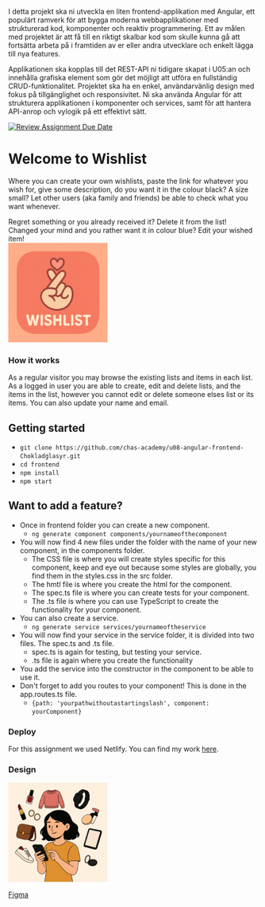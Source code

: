 I detta projekt ska ni utveckla en liten frontend-applikation med Angular, ett populärt ramverk för att bygga moderna webbapplikationer med strukturerad kod, komponenter och reaktiv programmering. Ett av målen med projektet är att få till en riktigt skalbar kod som skulle kunna gå att fortsätta arbeta på i framtiden av er eller andra utvecklare och enkelt lägga till nya features.

Applikationen ska kopplas till det REST-API ni tidigare skapat i U05:an och innehålla grafiska element som gör det möjligt att utföra en fullständig CRUD-funktionalitet. Projektet ska ha en enkel, användarvänlig design med fokus på tillgänglighet och responsivitet. Ni ska använda Angular för att strukturera applikationen i komponenter och services, samt för att hantera API-anrop och vylogik på ett effektivt sätt.  
   
[![Review Assignment Due Date](https://classroom.github.com/assets/deadline-readme-button-22041afd0340ce965d47ae6ef1cefeee28c7c493a6346c4f15d667ab976d596c.svg)](https://classroom.github.com/a/3hLk1m_7)
  
# Welcome to Wishlist
Where you can create your own wishlists, paste the link for whatever you wish for, give some description, do you want it in the colour black? A size small? 
Let other users (aka family and friends) be able to check what you want whenever. 

Regret something or you already received it? Delete it from the list! Changed your mind and you rather want it in colour blue? Edit your wished item!   
<img src="/assets/wishlist.logo.png" width="200px">  

### How it works
As a regular visitor you may browse the existing lists and items in each list.   
As a logged in user you are able to create, edit and delete lists, and the items in the list, however you cannot edit or delete someone elses list or its items. You can also update your name and email.    


## Getting started
+ ```git clone https://github.com/chas-academy/u08-angular-frontend-Chokladglasyr.git ```
+ ```cd frontend```
+ ```npm install```
+ ```npm start```

## Want to add a feature?
+ Once in frontend folder you can create a new component.
    - ```ng generate component components/yournameofthecomponent```
+ You will now find 4 new files under the folder with the name of your new component, in the components folder. 
    - The CSS file is where you will create styles specific for this component, keep and eye out because some styles are globally, you find them in the styles.css in the src folder.
    - The hmtl file is where you create the html for the component.
    - The spec.ts file is where you can create tests for your component.
    - The .ts file is where you can use TypeScript to create the functionality for your component.
+ You can also create a service.
    - ```ng generate service services/yournameoftheservice```
+ You will now find your service in the service folder, it is divided into two files. The spec.ts and .ts file. 
    - spec.ts is again for testing, but testing your service.
    - .ts file is again where you create the functionality
+ You add the service into the constructor in the component to be able to use it. 
+ Don't forget to add you routes to your component! This is done in the app.routes.ts file.
    - ```{path: 'yourpathwithoutastartingslash', component: yourComponent}```


### Deploy  
For this assignment we used Netlify. You can find my work [here]().

### Design
<img src="/assets/wishlist.png" width="200px">    
  
[Figma](https://www.figma.com/design/VDilkI4u1PNdBnRvvUf8nw/U06?node-id=15-189&t=IT5BfNWCtzmFGOkz-1)